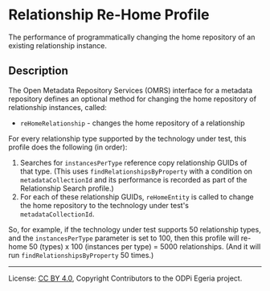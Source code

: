<!-- SPDX-License-Identifier: CC-BY-4.0 -->
<!-- Copyright Contributors to the ODPi Egeria project. -->

# Relationship Re-Home Profile

The performance of programmatically changing the home repository of an existing relationship instance.

## Description

The Open Metadata Repository Services (OMRS) interface for a metadata
repository defines an optional method for changing the home repository of relationship instances, called:

- `reHomeRelationship` - changes the home repository of a relationship

For every relationship type supported by the technology under test, this profile does the following (in order):

1. Searches for `instancesPerType` reference copy relationship GUIDs of that type. (This uses `findRelationshipsByProperty`
   with a condition on `metadataCollectionId` and its performance is recorded as part of the Relationship Search profile.)
1. For each of these relationship GUIDs, `reHomeEntity` is called to change the home repository to the technology under test's
   `metadataCollectionId`.

So, for example, if the technology under test supports 50 relationship types, and the `instancesPerType` parameter is
set to 100, then this profile will re-home 50 (types) x 100 (instances per type) = 5000
relationships. (And it will run `findRelationshipsByProperty` 50 times.)

----
License: [CC BY 4.0](https://creativecommons.org/licenses/by/4.0/),
Copyright Contributors to the ODPi Egeria project.
